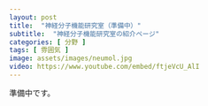 ```yaml
---
layout: post
title:  "神経分子機能研究室（準備中）"
subtitle:  "神経分子機能研究室の紹介ページ"
categories: [ 分野 ]
tags: [ 雰囲気 ]
image: assets/images/neumol.jpg
video: https://www.youtube.com/embed/ftjeVcU_AlI
---
```


準備中です。  
